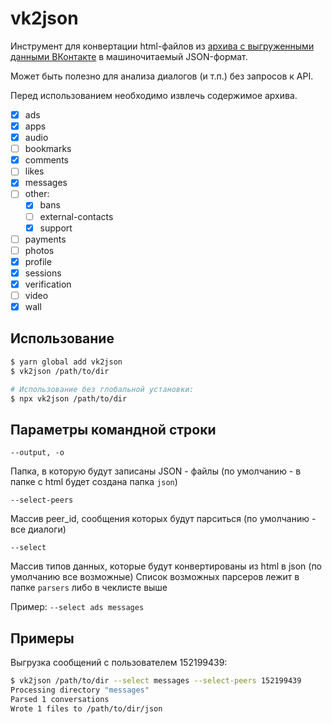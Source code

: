 # vk2json

Инструмент для конвертации html-файлов из [архива с выгруженными данными ВКонтакте](https://vk.com/data_protection?section=rules) в машиночитаемый JSON-формат.

Может быть полезно для анализа диалогов (и т.п.) без запросов к API.

Перед использованием необходимо извлечь содержимое архива.

- [x] ads
- [x] apps
- [x] audio
- [ ] bookmarks
- [x] comments
- [ ] likes
- [x] messages
- [ ] other:
  - [x] bans
  - [ ] external-contacts
  - [x] support
- [ ] payments
- [ ] photos
- [x] profile
- [x] sessions
- [x] verification
- [ ] video
- [x] wall

## Использование

```sh
$ yarn global add vk2json
$ vk2json /path/to/dir

# Использование без глобальной установки:
$ npx vk2json /path/to/dir
```

## Параметры командной строки

`--output, -o`

Папка, в которую будут записаны JSON - файлы (по умолчанию - в папке с html будет создана папка `json`)

`--select-peers`

Массив peer_id, сообщения которых будут парситься (по умолчанию - все диалоги)

`--select`

Массив типов данных, которые будут конвертированы из html в json (по умолчанию все возможные)
Список возможных парсеров лежит в папке `parsers` либо в чеклисте выше

Пример: `--select ads messages`

## Примеры

Выгрузка сообщений с пользователем 152199439:

```sh
$ vk2json /path/to/dir --select messages --select-peers 152199439
Processing directory "messages"
Parsed 1 conversations
Wrote 1 files to /path/to/dir/json
```
